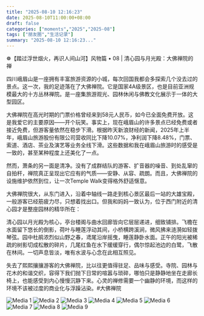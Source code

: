 ```yaml
---
title: "2025-08-10 12:16:23"
date: 2025-08-10T11:00:00+08:00
draft: false
categories: ["moments","2025","2025-08"]
tags: ["朋友圈","生活记录"]
summary: "2025-08-10 12:16:23..."
---
```


☸️【踏过浮世烟火，再识人间山河】风物篇 • 08 | 清心园与月光殿：大佛禅院的禅

四川峨眉山是一座拥有丰富旅游资源的小城，每次回国我都会多探索几个没去过的景点。这一次，我的足迹落在了大佛禅院。它是国家4A级景区，也是目前亚洲规模最大的十方丛林禅院。是一座集旅游观光、园林休闲与佛教文化展示于一体的大型园区。

大佛禅院在高光时期的门票价格曾经来到58元人民币，如今已全面免费开放。这是我爱它的主要原因——开个玩笑。事实上，现在峨眉山的许多景点已经免费或者接近免费，但游客量依然在稳步下滑。根据昨天新浪财经的新闻，2025年上半年，峨眉山旅游股份有限公司营收同比下降10.07%，净利润下降8.48%，门票、索道、酒店、茶业及演艺等业务全线下滑。这些数据和我在峨眉山旅游时的感受是一致的，甚至某种程度上还美化了一点。

然而，萧条的另一面是清净。没有了成群结队的游客、扩音器的噪音、到处乱窜的自拍杆，禅院真正呈现出它应有的气质——安静、从容、疏朗。而且，大佛禅院的设施维护依然到位，让一次Temple Walk变得格外舒适惬意。

大佛禅院很大，从东门进入，沿着中轴线一路走到核心景区最后一站的大雄宝殿，一般游客已经筋疲力尽，只想着找出口。但我和妈妈一致认为，位于西门附近的清心园才是整座园林的精华所在：

清心园以月光殿为核心，亭台楼阁与曲水回廊皆向它层层递进，细致铺排。飞檐在水面留下悠长的倒影，荷叶与睡莲浮动其间，小桥横跨溪涧，微风拂来涟漪如轻拨琴弦。园中杜鹃浓烈似山野之春，鸢尾沿岸摇曳，睡莲静卧水面。正午的阳光被稀疏的树影切成松散的碎片，几尾红鱼在水下缓缓穿行，偶尔惊起池边的白鹭，飞散在林间。一切声息皆淡，唯有水波与心念在此相互照见。

失去了熙熙攘攘游客的大佛禅院，比以往更值得驻足、品味与感受。寺院、园林与花木的和谐交织，容得下我们抛下日常的喧嚣与琐碎，哪怕只是静静地坐在走廊长椅上，也能感受到内心慢慢沉静下来。心灵的禅修需要一个幽静的环境，而这样的环境不该被过度的商业化与浮躁沾染。
​
​#大佛禅院

![Media 1](/Moments/photos/2025-08-10/202508101216230.jpg)
![Media 2](/Moments/photos/2025-08-10/202508101216231.jpg)
![Media 3](/Moments/photos/2025-08-10/202508101216232.jpg)
![Media 4](/Moments/photos/2025-08-10/202508101216233.jpg)
![Media 5](/Moments/photos/2025-08-10/202508101216234.jpg)
![Media 6](/Moments/photos/2025-08-10/202508101216235.jpg)
![Media 7](/Moments/photos/2025-08-10/202508101216236.jpg)
![Media 8](/Moments/photos/2025-08-10/202508101216237.jpg)
![Media 9](/Moments/photos/2025-08-10/202508101216238.jpg)

